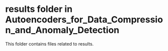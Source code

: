 # results folder in Autoencoders_for_Data_Compression_and_Anomaly_Detection 
This folder contains files related to results. 
